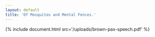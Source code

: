 ```yaml
---
layout: default
title: 'Of Mosquitos and Mental Fences.'
---
```


{% include document.html src='/uploads/brown-pax-speech.pdf' %}
